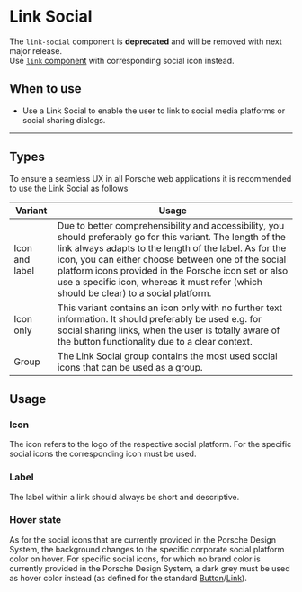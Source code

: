 # Link Social

<p-inline-notification heading="Important note" state="error" dismiss-button="false">
  The <code>link-social</code> component is <strong>deprecated</strong> and will be removed with next major release.<br>
  Use <a href="components/link/examples#link-with-specific-icon"><code>link</code> component</a> with corresponding social icon instead.
</p-inline-notification>

<TableOfContents></TableOfContents>

## When to use

- Use a Link Social to enable the user to link to social media platforms or social sharing dialogs.

---

## Types

To ensure a seamless UX in all Porsche web applications it is recommended to use the Link Social as follows

| Variant        | Usage                                                                                                                                                                                                                                                                                                                                                                            |
| -------------- | -------------------------------------------------------------------------------------------------------------------------------------------------------------------------------------------------------------------------------------------------------------------------------------------------------------------------------------------------------------------------------- |
| Icon and label | Due to better comprehensibility and accessibility, you should preferably go for this variant. The length of the link always adapts to the length of the label. As for the icon, you can either choose between one of the social platform icons provided in the Porsche icon set or also use a specific icon, whereas it must refer (which should be clear) to a social platform. |
| Icon only      | This variant contains an icon only with no further text information. It should preferably be used e.g. for social sharing links, when the user is totally aware of the button functionality due to a clear context.                                                                                                                                                              |
| Group          | The Link Social group contains the most used social icons that can be used as a group.                                                                                                                                                                                                                                                                                           |

## Usage

### Icon

The icon refers to the logo of the respective social platform. For the specific social icons the corresponding icon must
be used.

### Label

The label within a link should always be short and descriptive.

### Hover state

As for the social icons that are currently provided in the Porsche Design System, the background changes to the specific
corporate social platform color on hover. For specific social icons, for which no brand color is currently provided in
the Porsche Design System, a dark grey must be used as hover color instead (as defined for the standard
[Button](components/button)/[Link](components/link)).
